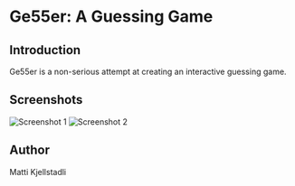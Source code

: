 # Ge55er: A Guessing Game

## Introduction

Ge55er is a non-serious attempt at creating an interactive guessing game.

## Screenshots

![Screenshot 1](https://github.com/mattkje/Ge55er/blob/master/src/main/resources/com/example/trgs/ss1.png)
![Screenshot 2](https://github.com/mattkje/Ge55er/blob/master/src/main/resources/com/example/trgs/ss2.png)

## Author

Matti Kjellstadli